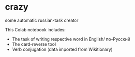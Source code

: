 # crazy
some automatic russian-task creator

This Colab notebook includes:
  - The task of writing respective word in English/ по-Русский
  - The card-reverse tool
  - Verb conjugation (data imported from Wikitionary)

